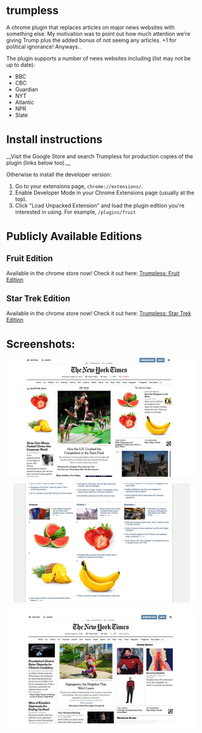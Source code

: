 # trumpless
A chrome plugin that replaces articles on major news websites with something else. My motivation was to point out how much attention we're giving Trump plus the added bonus of not seeing any articles. +1 for political ignorance! Anyways..

The plugin supports a number of news websites including (list may not be up to date):
* BBC 
* CBC
* Guardian
* NYT 
* Atlantic
* NPR
* Slate

<h1>Install instructions</h1>
__Visit the Google Store and search Trumpless for production copies of the plugin (links below too).__

Otherwise to install the developer version:

1. Go to your extensions page, `chrome://extensions/`.
2. Enable Developer Mode in your Chrome Extensions page (usually at the top).
3. Click "Load Unpacked Extension" and load the plugin edition you're interested in using. For example, `/plugins/fruit`

<h1>Publicly Available Editions</h1>
<h2>Fruit Edition</h2>
Available in the chrome store now! Check it out here: <a href="https://chrome.google.com/webstore/detail/trumpless-fruit-edition/blnmhfkeplhbhlgmchnlilgapfcdhpfb"> Trumpless: Fruit Edition</a>

<h2>Star Trek Edition</h2>
Available in the chrome store now! Check it out here: <a href="https://chrome.google.com/webstore/detail/trumpless-star-trek-editi/hgedajpdobgalcphbaboefngkeipdhik"> Trumpless: Star Trek Edition</a>

<h1>Screenshots:</h1>

![first screenshot](/screenshots/ss2.jpg?raw=true)

![second screenshot](/screenshots/ss1.jpg?raw=true)

![third screenshot](/screenshots/trek_ss1.jpg?raw=true)
